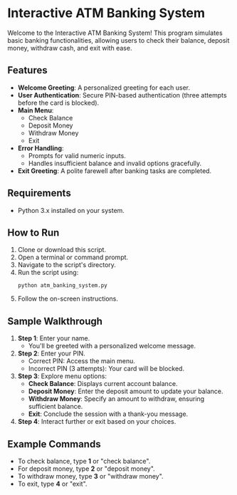 # Interactive ATM Banking System

Welcome to the Interactive ATM Banking System! This program simulates basic banking functionalities, allowing users to check their balance, deposit money, withdraw cash, and exit with ease.

## Features
- **Welcome Greeting**: A personalized greeting for each user.
- **User Authentication**: Secure PIN-based authentication (three attempts before the card is blocked).
- **Main Menu**:
  - Check Balance
  - Deposit Money
  - Withdraw Money
  - Exit
- **Error Handling**:
  - Prompts for valid numeric inputs.
  - Handles insufficient balance and invalid options gracefully.
- **Exit Greeting**: A polite farewell after banking tasks are completed.

## Requirements
- Python 3.x installed on your system.

## How to Run
1. Clone or download this script.
2. Open a terminal or command prompt.
3. Navigate to the script's directory.
4. Run the script using:
   ```
   python atm_banking_system.py
   ```
5. Follow the on-screen instructions.

## Sample Walkthrough
1. **Step 1**: Enter your name.
   - You'll be greeted with a personalized welcome message.
2. **Step 2**: Enter your PIN.
   - Correct PIN: Access the main menu.
   - Incorrect PIN (3 attempts): Your card will be blocked.
3. **Step 3**: Explore menu options:
   - **Check Balance**: Displays current account balance.
   - **Deposit Money**: Enter the deposit amount to update your balance.
   - **Withdraw Money**: Specify an amount to withdraw, ensuring sufficient balance.
   - **Exit**: Conclude the session with a thank-you message.
4. **Step 4**: Interact further or exit based on your choices.

## Example Commands
- To check balance, type **1** or "check balance".
- For deposit money, type **2** or "deposit money".
- To withdraw money, type **3** or "withdraw money".
- To exit, type **4** or "exit".

